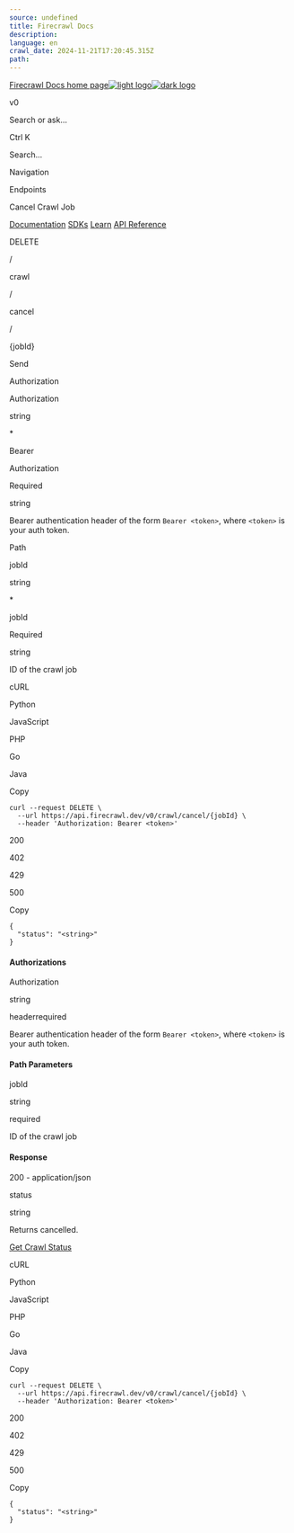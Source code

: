 ```yaml
---
source: undefined
title: Firecrawl Docs
description: 
language: en
crawl_date: 2024-11-21T17:20:45.315Z
path: 
---
```


[Firecrawl Docs home page![light logo](https://mintlify.s3-us-west-1.amazonaws.com/firecrawl/logo/light.svg)![dark logo](https://mintlify.s3-us-west-1.amazonaws.com/firecrawl/logo/dark.svg)](https://firecrawl.dev)

v0

Search or ask...

Ctrl K

Search...

Navigation

Endpoints

Cancel Crawl Job

[Documentation](/v0/introduction) [SDKs](/v0/sdks/python) [Learn](https://www.firecrawl.dev/blog/category/tutorials) [API Reference](/v0/api-reference/introduction)

DELETE

/

crawl

/

cancel

/

{jobId}

Send

Authorization

Authorization

string

\*

Bearer

Authorization

Required

string

Bearer authentication header of the form `Bearer <token>`, where `<token>` is your auth token.

Path

jobId

string

\*

jobId

Required

string

ID of the crawl job

cURL

Python

JavaScript

PHP

Go

Java

Copy

```
curl --request DELETE \
  --url https://api.firecrawl.dev/v0/crawl/cancel/{jobId} \
  --header 'Authorization: Bearer <token>'
```

200

402

429

500

Copy

```
{
  "status": "<string>"
}
```

#### Authorizations

Authorization

string

headerrequired

Bearer authentication header of the form `Bearer <token>`, where `<token>` is your auth token.

#### Path Parameters

jobId

string

required

ID of the crawl job

#### Response

200 - application/json

status

string

Returns cancelled.

[Get Crawl Status](/v0/api-reference/endpoint/status)

cURL

Python

JavaScript

PHP

Go

Java

Copy

```
curl --request DELETE \
  --url https://api.firecrawl.dev/v0/crawl/cancel/{jobId} \
  --header 'Authorization: Bearer <token>'
```

200

402

429

500

Copy

```
{
  "status": "<string>"
}
```

